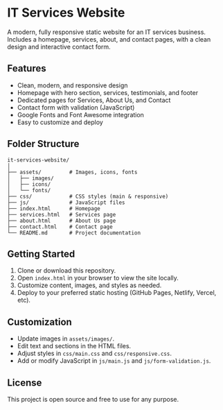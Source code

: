 # IT Services Website

A modern, fully responsive static website for an IT services business. Includes a homepage, services, about, and contact pages, with a clean design and interactive contact form.

## Features
- Clean, modern, and responsive design
- Homepage with hero section, services, testimonials, and footer
- Dedicated pages for Services, About Us, and Contact
- Contact form with validation (JavaScript)
- Google Fonts and Font Awesome integration
- Easy to customize and deploy

## Folder Structure
```
it-services-website/
│
├── assets/         # Images, icons, fonts
│   ├── images/
│   ├── icons/
│   └── fonts/
├── css/            # CSS styles (main & responsive)
├── js/             # JavaScript files
├── index.html      # Homepage
├── services.html   # Services page
├── about.html      # About Us page
├── contact.html    # Contact page
└── README.md       # Project documentation
```

## Getting Started
1. Clone or download this repository.
2. Open `index.html` in your browser to view the site locally.
3. Customize content, images, and styles as needed.
4. Deploy to your preferred static hosting (GitHub Pages, Netlify, Vercel, etc).

## Customization
- Update images in `assets/images/`.
- Edit text and sections in the HTML files.
- Adjust styles in `css/main.css` and `css/responsive.css`.
- Add or modify JavaScript in `js/main.js` and `js/form-validation.js`.

## License
This project is open source and free to use for any purpose. 